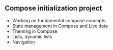 ## Compose initialization project

 - Working on fundamental compose concepts
 - State management in Compose and Live data
 - Theming in Compose
 - Lists, dynamic lists
 - Navigation
